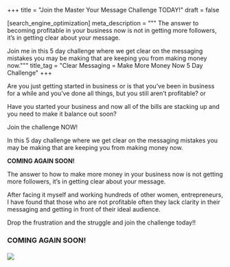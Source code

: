 +++
title = "Join the Master Your Message Challenge TODAY!"
draft = false

[search_engine_optimization]
meta_description = """
The answer to becoming profitable in your business now is not in getting more followers, it’s in getting clear about your message. 

Join me in this 5 day challenge where we get clear on the messaging mistakes you may be making that are keeping you from making money now."""
title_tag = "Clear Messaging  =  Make More Money Now 5 Day Challenge"
+++

Are you just getting started in business or is that you've been in business for a while and you’ve done all things, but you still aren’t profitable? or

Have you started your business and now all of the bills are stacking up and you need to make it balance out soon?

Join the challenge NOW\!

In this 5 day challenge where we get clear on the messaging mistakes you may be making that are keeping you from making money now.

**COMING AGAIN SOON\!**

The answer to how to make more money in your business now is not getting more followers, it’s in getting clear about your message.

After facing it myself and working hundreds of other women, entrepreneurs, I have found that those who are not profitable often they lack clarity in their messaging and getting in front of their ideal audience.

Drop the frustration and the struggle and join the challenge today\!\!

### **COMING AGAIN SOON\!**

###### **![](/uploads/digital-marketing-seek-cover-image.png)**
